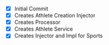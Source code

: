 - [x] Initial Commit
- [x] Creates Athlete Creation Injector
- [x] Creates Processor
- [x] Creates Athlete Service
- [x] Creates Injector and Impl for Sports
